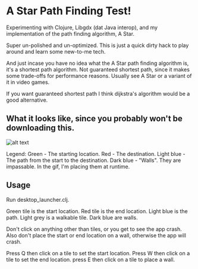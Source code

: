 # A Star Path Finding Test!

Experimenting with Clojure, Libgdx (dat Java interop), and my implementation of the path finding algorithm, A Star.

Super un-polished and un-optimized.
This is just a quick dirty hack to play around and learn some new-to-me tech.

And just incase you have no idea what the A Star path finding algorithm is, it's a shortest path algorithm.
Not guaranteed shortest path, since it makes some trade-offs for performance reasons. 
Usually see A Star or a variant of it in video games.

If you want guaranteed shortest path I think dijkstra's algorithm would be a good alternative.

## What it looks like, since you probably won't be downloading this.

![alt text](http://i.imgur.com/NsdfOh9.gif "Oops.")

Legend:
Green - The starting location.
Red - The destination.
Light blue - The path from the start to the destination.
Dark blue - "Walls". They are impassable. In the gif, I'm placing them at runtime.
## Usage

Run desktop_launcher.clj.

Green tile is the start location.
Red tile is the end location.
Light blue is the path.
Light grey is a walkable tile. 
Dark blue are walls.

Don't click on anything other than tiles, or you get to see the app crash.
Also don't place the start or end location on a wall, otherwise the app will crash.

Press Q then click on a tile to set the start location.
Press W then click on a tile to set the end location.
press E then click on a tile to place a wall.
